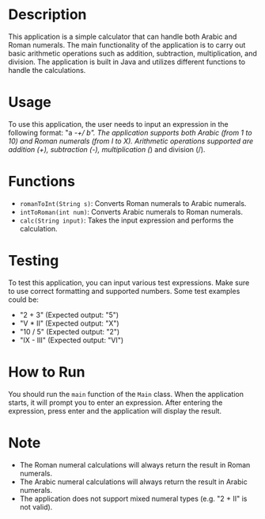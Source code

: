 # Description

This application is a simple calculator that can handle both Arabic and Roman numerals. The main functionality of the application is to carry out basic arithmetic operations such as addition, subtraction, multiplication, and division. The application is built in Java and utilizes different functions to handle the calculations.

# Usage

To use this application, the user needs to input an expression in the following format: "a *-+/ b". The application supports both Arabic (from 1 to 10) and Roman numerals (from I to X). Arithmetic operations supported are addition (+), subtraction (-), multiplication (*) and division (/).

# Functions

- `romanToInt(String s)`: Converts Roman numerals to Arabic numerals.
- `intToRoman(int num)`: Converts Arabic numerals to Roman numerals.
- `calc(String input)`: Takes the input expression and performs the calculation.

# Testing

To test this application, you can input various test expressions. Make sure to use correct formatting and supported numbers. Some test examples could be:

- "2 + 3" (Expected output: "5")
- "V * II" (Expected output: "X")
- "10 / 5" (Expected output: "2")
- "IX - III" (Expected output: "VI")

# How to Run

You should run the `main` function of the `Main` class. When the application starts, it will prompt you to enter an expression. After entering the expression, press enter and the application will display the result.

# Note

- The Roman numeral calculations will always return the result in Roman numerals.
- The Arabic numeral calculations will always return the result in Arabic numerals.
- The application does not support mixed numeral types (e.g. "2 + II" is not valid).
